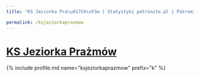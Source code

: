 ```yaml
---
title: "KS Jeziorka Pra\u017Cm\xF3w | Statystyki patronite.pl | Patromierz"

permalink: /ksjeziorkaprazmow
---
```


# [KS Jeziorka Prażmów](https://patronite.pl/ksjeziorkaprazmow)

{% include profile.md name="ksjeziorkaprazmow" prefix="k" %}
